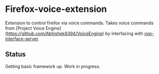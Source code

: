 # Firefox-voice-extension
Extension to control firefox via voice commands. Takes voice commands from [Project Voice Engine] (https://github.com/Abhishek8394/VoiceEngine) by interfacing with 
[vop-interface-server](https://github.com/Abhishek8394/vop-interface-server).
## Status
Getting basic framework up. Work in progress.
